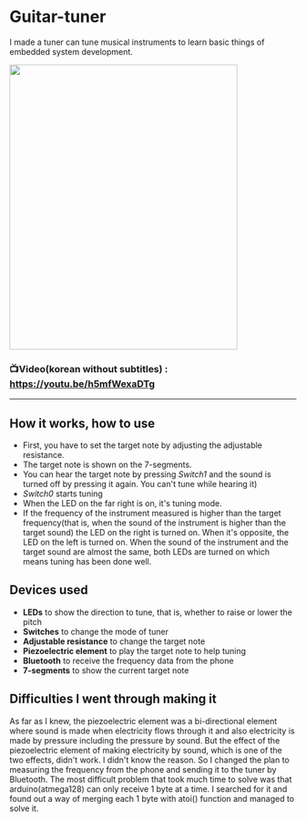 # Guitar-tuner
I made a tuner can tune musical instruments to learn basic things of embedded system development.

<img src="https://user-images.githubusercontent.com/67142421/148652185-68497dea-50c6-4090-aba9-56ea0dacf683.jpg" width="400" height="500">

### 📺Video(korean without subtitles) : https://youtu.be/h5mfWexaDTg
---
## How it works, how to use
* First, you have to set the target note by adjusting the adjustable resistance.
* The target note is shown on the 7-segments.
* You can hear the target note by pressing *Switch1* and the sound is turned off by pressing it again. You can't tune while hearing it)
* *Switch0* starts tuning
* When the LED on the far right is on, it's tuning mode.
* If the frequency of the instrument measured is higher than the target frequency(that is, when the sound of the instrument is higher than the target sound) the LED on the right is turned on. When it's opposite, the LED on the left is turned on. When the sound of the instrument and the target sound are almost the same, both LEDs are turned on which means tuning has been done well.

## Devices used
* **LEDs** to show the direction to tune, that is, whether to raise or lower the pitch
* **Switches** to change the mode of tuner
* **Adjustable resistance** to change the target note
* **Piezoelectric element** to play the target note to help tuning
* **Bluetooth** to receive the frequency data from the phone
* **7-segments** to show the current target note

## Difficulties I went through making it
As far as I knew, the piezoelectric element was a bi-directional element where sound is made when electricity flows through it and also electricity is made by pressure including the pressure by sound. But the effect of the piezoelectric element of making electricity by sound, which is one of the two effects, didn't work. I didn't know the reason. So I changed the plan to measuring the frequency from the phone and sending it to the tuner by Bluetooth.
The most difficult problem that took much time to solve was that arduino(atmega128) can only receive 1 byte at a time. I searched for it and found out a way of merging each 1 byte with atoi() function and managed to solve it.
